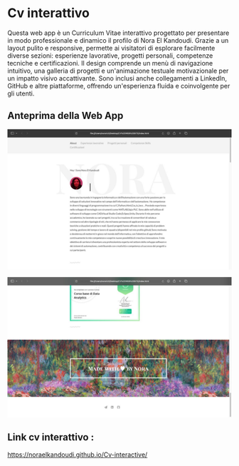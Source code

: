 # Cv interattivo
Questa web app è un Curriculum Vitae interattivo progettato per presentare in modo professionale e dinamico il profilo di Nora El Kandoudi. Grazie a un layout pulito e responsive, permette ai visitatori di esplorare facilmente diverse sezioni: esperienze lavorative, progetti personali, competenze tecniche e certificazioni. Il design comprende un menù di navigazione intuitivo, una galleria di progetti e un'animazione testuale motivazionale per un impatto visivo accattivante. Sono inclusi anche collegamenti a LinkedIn, GitHub e altre piattaforme, offrendo un'esperienza fluida e coinvolgente per gli utenti.

## Anteprima della Web App
![Anteprima della Web App](img/preview.png) 

![Anteprima della Web App](img/preview1.png) 

## Link cv interattivo : 
https://noraelkandoudi.github.io/Cv-interactive/
